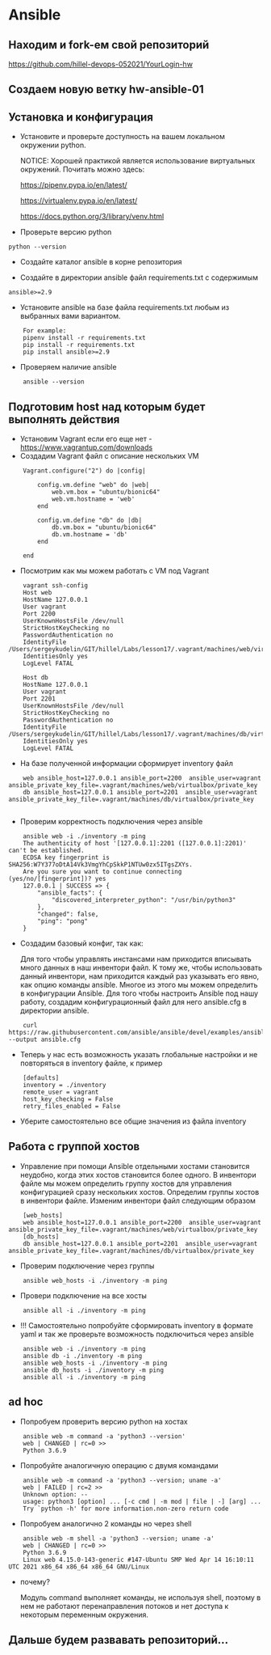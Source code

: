 # Ansible

## Находим и fork-ем свой репозиторий

https://github.com/hillel-devops-052021/YourLogin-hw

## Создаем новую ветку hw-ansible-01

## Установка и конфигурация

- Установите и проверьте доступность на вашем локальном окружении python.
    
    NOTICE: Хорошей практикой является использование виртуальных окружений. Почитать можно здесь:
    
    https://pipenv.pypa.io/en/latest/

    https://virtualenv.pypa.io/en/latest/

    https://docs.python.org/3/library/venv.html

- Проверьте версию python
```
python --version
```
- Создайте каталог ansible в корне репозитория

- Создайте в директории ansible файл requirements.txt с содержимым
```
ansible>=2.9
```
- Установите ansible на базе файла requirements.txt любым из выбранных вами вариантом.
```
    For example:
    pipenv install -r requirements.txt
    pip install -r requirements.txt
    pip install ansible>=2.9
```
- Проверяем наличие ansible
```
    ansible --version
```

## Подготовим host над которым будет выполнять действия

- Установим Vagrant если его еще нет - https://www.vagrantup.com/downloads
- Создадим Vagrant файл с описание нескольких VM
```
    Vagrant.configure("2") do |config|
  
        config.vm.define "web" do |web|
            web.vm.box = "ubuntu/bionic64"
            web.vm.hostname = 'web'
        end

        config.vm.define "db" do |db|
            db.vm.box = "ubuntu/bionic64"
            db.vm.hostname = 'db'
        end

    end
```
- Посмотрим как мы можем работать с VM под Vagrant
```
    vagrant ssh-config
    Host web
    HostName 127.0.0.1
    User vagrant
    Port 2200
    UserKnownHostsFile /dev/null
    StrictHostKeyChecking no
    PasswordAuthentication no
    IdentityFile /Users/sergeykudelin/GIT/hillel/Labs/lesson17/.vagrant/machines/web/virtualbox/private_key
    IdentitiesOnly yes
    LogLevel FATAL

    Host db
    HostName 127.0.0.1
    User vagrant
    Port 2201
    UserKnownHostsFile /dev/null
    StrictHostKeyChecking no
    PasswordAuthentication no
    IdentityFile /Users/sergeykudelin/GIT/hillel/Labs/lesson17/.vagrant/machines/db/virtualbox/private_key
    IdentitiesOnly yes
    LogLevel FATAL

```
- На базе полученной информации сформирует inventory файл
```
    web ansible_host=127.0.0.1 ansible_port=2200  ansible_user=vagrant ansible_private_key_file=.vagrant/machines/web/virtualbox/private_key
    db ansible_host=127.0.0.1 ansible_port=2201  ansible_user=vagrant ansible_private_key_file=.vagrant/machines/db/virtualbox/private_key
    
```
- Проверим корректность подключения через ansible
```
    ansible web -i ./inventory -m ping
    The authenticity of host '[127.0.0.1]:2201 ([127.0.0.1]:2201)' can't be established.
    ECDSA key fingerprint is SHA256:W7Y377oDtA14Vk3VmgYhCpSkkP1NTUw0zx5ITgsZXYs.
    Are you sure you want to continue connecting (yes/no/[fingerprint])? yes
    127.0.0.1 | SUCCESS => {
        "ansible_facts": {
            "discovered_interpreter_python": "/usr/bin/python3"
        },
        "changed": false,
        "ping": "pong"
    }
```
- Создадим базовый конфиг, так как:

    Для того чтобы управлять инстансами нам приходится вписывать много данных в наш инвентори файл. К тому же, чтобы использовать данный инвентори, нам приходится каждый раз указывать его явно, как опцию команды ansible. Многое из этого мы можем определить в конфигурации Ansible. Для того чтобы настроить Ansible под нашу работу, создадим конфигурационный файл для него ansible.cfg в директории ansible.

```
    curl https://raw.githubusercontent.com/ansible/ansible/devel/examples/ansible.cfg --output ansible.cfg
```
- Теперь у нас есть возможность указать глобальные настройки и не повторяться в inventory файле, к пример
```
    [defaults]
    inventory = ./inventory
    remote_user = vagrant
    host_key_checking = False
    retry_files_enabled = False
```
- Уберите самостоятельно все общие значения из файла inventory

##  Работа с группой хостов

- Управление при помощи Ansible отдельными хостами становится неудобно, когда этих хостов становится более одного. В инвентори файле мы можем определить группу хостов для управления конфигурацией сразу нескольких хостов. Определим группы хостов в инвентори файле. Изменим инвентори файл следующим образом

```
    [web_hosts]
    web ansible_host=127.0.0.1 ansible_port=2200  ansible_user=vagrant ansible_private_key_file=.vagrant/machines/web/virtualbox/private_key
    [db_hosts]
    db ansible_host=127.0.0.1 ansible_port=2201  ansible_user=vagrant ansible_private_key_file=.vagrant/machines/db/virtualbox/private_key
```
- Проверим подключение через группы
```
    ansible web_hosts -i ./inventory -m ping
```
- Провери подключение на все хосты
```
    ansible all -i ./inventory -m ping
```
- !!! Самостоятельно попробуйте сформировать inventory в формате yaml и так же проверьте возможность подключиться через ansible
```
    ansible web -i ./inventory -m ping
    ansible db -i ./inventory -m ping
    ansible web_hosts -i ./inventory -m ping
    ansible db_hosts -i ./inventory -m ping
    ansible all -i ./inventory -m ping
```

## ad hoc

- Попробуем проверить версию python на хостах
```
    ansible web -m command -a 'python3 --version'
    web | CHANGED | rc=0 >>
    Python 3.6.9
```
- Попробуйте аналогичную операцию с двумя командами
```
    ansible web -m command -a 'python3 --version; uname -a'
    web | FAILED | rc=2 >>
    Unknown option: --
    usage: python3 [option] ... [-c cmd | -m mod | file | -] [arg] ...
    Try `python -h' for more information.non-zero return code
```
- Попробуем аналогично 2 команды но через shell
```
    ansible web -m shell -a 'python3 --version; uname -a'
    web | CHANGED | rc=0 >>
    Python 3.6.9
    Linux web 4.15.0-143-generic #147-Ubuntu SMP Wed Apr 14 16:10:11 UTC 2021 x86_64 x86_64 x86_64 GNU/Linux
```
- почему?
    
    Модуль command выполняет команды, не используя shell, поэтому в нем не работают перенаправления потоков и нет доступа к некоторым переменным окружения.

## Дальше будем развавать репозиторий...